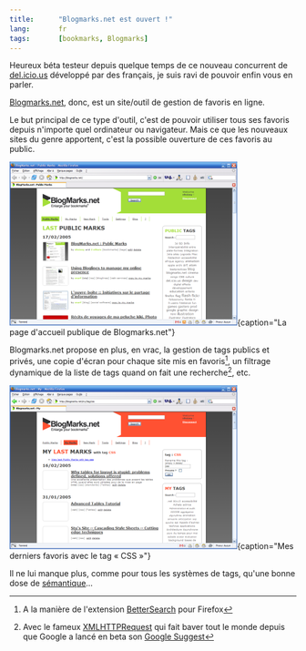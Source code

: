 ```yaml
---
title:      "Blogmarks.net est ouvert !"
lang:       fr
tags:       [bookmarks, Blogmarks]
---
```


Heureux béta testeur depuis quelque temps de ce nouveau concurrent de [del.icio.us](http://del.icio.us/) développé par des français, je suis ravi de pouvoir enfin vous en parler.


[Blogmarks.net](http://blogmarks.net/), donc, est un site/outil de gestion de favoris en ligne.

Le but principal de ce type d'outil, c'est de pouvoir utiliser tous ses favoris depuis n'importe quel ordinateur ou navigateur. Mais ce que les nouveaux sites du genre apportent, c'est la possible ouverture de ces favoris au public.

![](blogmarks.png){caption="La page d'accueil publique de Blogmarks.net"}


Blogmarks.net propose en plus, en vrac, la gestion de tags publics et privés, une copie d'écran pour chaque site mis en favoris[^t1], un filtrage dynamique de la liste de tags quand on fait une recherche[^t2], etc.

![](blogmarks2.png){caption="Mes derniers favoris avec le tag « CSS »"}


Il ne lui manque plus, comme pour tous les systèmes de tags, qu'une bonne dose de [sémantique](/2005/02/le-web-semantique-a-nos-portes.html)…


[^t1]: A la manière de l'extension [BetterSearch](http://bettersearch.g-blog.net/) pour Firefox

[^t2]: Avec le fameux [XMLHTTPRequest](http://blogmarks.net/tag/xmlhttprequest) qui fait baver tout le monde depuis que Google a lancé en beta son [Google Suggest](http://www.google.com/webhp?complete=1&amp;hl=en)
